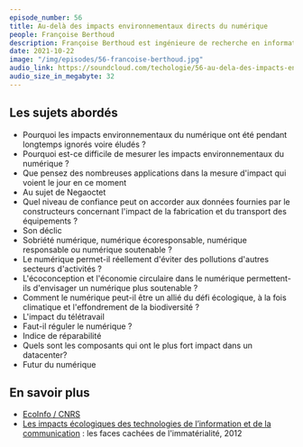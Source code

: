 ```yaml
---
episode_number: 56
title: Au-delà des impacts environnementaux directs du numérique
people: Françoise Berthoud
description: Françoise Berthoud est ingénieure de recherche en informatique au CNRS, membre et ancienne directrice du GDS, groupement de service EcoInfo « Pour une informatique éco-responsable ».
date: 2021-10-22
image: "/img/episodes/56-francoise-berthoud.jpg"
audio_link: https://soundcloud.com/techologie/56-au-dela-des-impacts-environnementaux-directs-du-numerique/
audio_size_in_megabyte: 32
---
```


## Les sujets abordés

* Pourquoi les impacts environnementaux du numérique ont été pendant longtemps ignorés voire éludés ?
* Pourquoi est-ce difficile de mesurer les impacts environnementaux du numérique ?
* Que pensez des nombreuses applications dans la mesure d'impact qui voient le jour en ce moment
* Au sujet de Negaoctet
* Quel niveau de confiance peut on accorder aux données fournies par le constructeurs concernant l'impact de la fabrication et du transport des équipements ?
* Son déclic
* Sobriété numérique, numérique écoresponsable, numérique responsable ou numérique soutenable ?
* Le numérique permet-il réellement d'éviter des pollutions d'autres secteurs d'activités ?
* L'écoconception et l'économie circulaire dans le numérique permettent-ils d'envisager un numérique plus soutenable ?
* Comment le numérique peut-il être un allié du défi écologique, à la fois climatique et l'effondrement de la biodiversité ?
* L'impact du télétravail
* Faut-il réguler le numérique ?
* Indice de réparabilité
* Quels sont les composants qui ont le plus fort impact dans un datacenter?
* Futur du numérique

## En savoir plus

* [EcoInfo / CNRS](https://ecoinfo.cnrs.fr/)
* [Les impacts écologiques des technologies de l’information et de la communication](https://www.franceculture.fr/oeuvre/les-impacts-ecologiques-des-technologies-de-linformation-et-de-la-communication-les-faces-cachees-de) : les faces cachées de l'immatérialité, 2012
